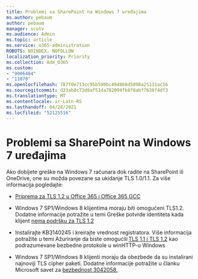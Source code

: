 ```yaml
---
title: Problemi sa SharePoint na Windows 7 uređajima
ms.author: pebaum
author: pebaum
manager: scotv
ms.audience: Admin
ms.topic: article
ms.service: o365-administration
ROBOTS: NOINDEX, NOFOLLOW
localization_priority: Priority
ms.collection: Adm_O365
ms.custom:
- "9006484"
- "11070"
ms.openlocfilehash: 787f0e713cc95b590bc494868d5098a25131ac56
ms.sourcegitcommit: d33ab8c73d8af51da782094fb8f8abf7626f4df3
ms.translationtype: MT
ms.contentlocale: sr-Latn-RS
ms.lasthandoff: 04/28/2021
ms.locfileid: "52125516"
---
```

# <a name="issues-with-sharepoint-on-windows-7-machines"></a>Problemi sa SharePoint na Windows 7 uređajima

Ako dobijete greške na Windows 7 računara dok radite na SharePoint ili OneDrive, one su možda povezane sa ukidanje TLS 1.0/1.1. Za više informacija pogledajte:

- [Priprema za TLS 1.2 u Office 365 i Office 365 GCC](https://docs.microsoft.com/microsoft-365/compliance/prepare-tls-1.2-in-office-365)

- Windows 7 SP1/Windows 8 klijentima moraju biti omogućeni TLS1.2. Dodatne informacije potražite u temi Greške potvrde identiteta kada klijent [nema podršku za TLS 1.2](https://review.docs.microsoft.com/sharepoint/troubleshoot/administration/authentication-errors-tls12-support)

- Instalirajte KB3140245 i kreirajte vrednost registratora. Više informacija potražite u temi Ažuriranje da biste omogućili [TLS 1.1 i TLS 1.2](https://support.microsoft.com/topic/update-to-enable-tls-1-1-and-tls-1-2-as-default-secure-protocols-in-winhttp-in-windows-c4bd73d2-31d7-761e-0178-11268bb10392) kao podrazumevane bezbedne protokole u winHTTP-u Windows

- Windows 7 SP1/Windows 8 klijenti moraju da obezbede da su instalirani najnoviji TLS cipher paketi. Dodatne informacije potražite u članku Microsoft savet za [bezbednost 3042058.](https://docs.microsoft.com/security-updates/SecurityAdvisories/2015/3042058) 


